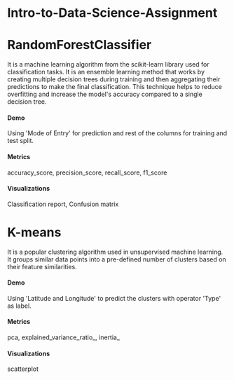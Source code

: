 # Intro-to-Data-Science-Assignment

# RandomForestClassifier
It is a machine learning algorithm from the scikit-learn library used for classification tasks. It is an ensemble learning method that works by creating multiple decision trees during training and then aggregating their predictions to make the final classification. This technique helps to reduce overfitting and increase the model's accuracy compared to a single decision tree.
#### Demo
Using 'Mode of Entry' for prediction and rest of the columns for training and test split.
#### Metrics
accuracy_score, precision_score, recall_score, f1_score
#### Visualizations
Classification report, Confusion matrix
# K-means
It is a popular clustering algorithm used in unsupervised machine learning. It groups similar data points into a pre-defined number of clusters based on their feature similarities.
#### Demo
Using 'Latitude and Longitude' to predict the clusters with operator 'Type' as label.
#### Metrics
pca, explained_variance_ratio_, inertia_
#### Visualizations
scatterplot
